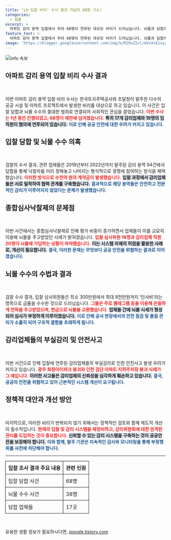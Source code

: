 ```yaml
---
title: ‘LH 입찰 비리’ 수사 결과 가담자 68명 기소!
categories:
  - 법률
excerpt: >
  아파트 감리 용역 입찰에서 무려 68명이 연루된 대규모 비리가 드러났습니다. 뇌물과 담합이 얽힌 이번 사건은 정작 현장 안전을 위협하며, 검찰은 심사위원과 감리업체 관계자 다수에 대해 구속 조치를 취했습니다. 클릭해 이 충격적인 사건의 전말을 확인해보세요!
feature_text: >
  아파트 감리 용역 입찰에서 무려 68명이 연루된 대규모 비리가 드러났습니다. 뇌물과 담합이 얽힌 이번 사건은 정작 현장 안전을 위협하며, 검찰은 심사위원과 감리업체 관계자 다수에 대해 구속 조치를 취했습니다. 클릭해 이 충격적인 사건의 전말을 확인해보세요!
image: 'https://blogger.googleusercontent.com/img/b/R29vZ2xl/AVvXsEixyZcFfHzMRdzZMjFBmAUKJYCLCGyLL1o632UiGVXcaFdKo_bkvkuCioo0uUKlGfBVcT3P84aROyZIXSBEx3Aw5nCQ3pTgDom1WDC4m8eifvWiAmWEEVb4x6G_l8C0QH225ldMjyaFvpxGEBGNO37VmDTDMHGhJPq73UglMfDca1-0aw/s1600/blogspot.png'
---
```


<p><img src="https://blogger.googleusercontent.com/img/b/R29vZ2xl/AVvXsEixyZcFfHzMRdzZMjFBmAUKJYCLCGyLL1o632UiGVXcaFdKo_bkvkuCioo0uUKlGfBVcT3P84aROyZIXSBEx3Aw5nCQ3pTgDom1WDC4m8eifvWiAmWEEVb4x6G_l8C0QH225ldMjyaFvpxGEBGNO37VmDTDMHGhJPq73UglMfDca1-0aw/s1600/blogspot.png" alt="info 속보" /></p>

<h2 data-ke-size="size26">아파트 감리 용역 입찰 비리 수사 결과</h2>

<p data-ke-size="size16">&nbsp;</p>

<p>이번 아파트 감리 용역 입찰 비리 수사는 한국토지주택공사와 조달청이 발주한 다수의 공공 시설 및 아파트 프로젝트에서 발생한 비리를 대상으로 하고 있습니다. 이 사건은 입찰 담합과 뇌물 수수의 중대한 범죄로 연결되어 사회적인 관심을 끌었습니다. <b><span style="color: #ee2323;">이번 수사는 1년 동안 진행되었고, 68명이 재판에 넘겨졌습니다.</span></b> <b><span style="background-color: #21538527;">특히 17개 감리업체와 19명의 임직원이 혐의에 연루되어 있습니다.</span></b> <b><span style="color: #1a5490;">이로 인해 공공 안전에 대한 우려가 커지고 있습니다.</span></b> </p>

<h2 data-ke-size="size26">입찰 담합 및 뇌물 수수 의혹</h2>

<p data-ke-size="size16">&nbsp;</p>

<p>검찰의 수사 결과, 관련 업체들은 2019년부터 2022년까지 발주된 감리 용역 94건에서 담합을 통해 낙찰자를 미리 정해놓고 나머지는 형식적으로 경쟁에 참여하는 방식을 채택했습니다. <b><span style="color: #ee2323;">이러한 방식으로 수천억 원의 계약금이 발생했습니다.</span></b> <b><span style="background-color: #21538527;">입찰 과정에서 감리업체들은 서로 밀착하여 협력 관계를 구축했습니다.</span></b> <b><span style="color: #1a5490;">결과적으로 해당 용역들은 안전하고 전문적인 감리가 이루어지지 않았다는 문제가 발생했습니다.</span></b> </p>

<h2 data-ke-size="size26">종합심사낙찰제의 문제점</h2>

<p data-ke-size="size16">&nbsp;</p>

<p>이번 사건에서는 종합심사낙찰제로 인해 평가 비중이 증가하면서 업체들이 이를 교묘히 이용해 뇌물을 주고받았던 사례가 밝혀졌습니다. <b><span style="color: #ee2323;">입찰 심사위원 18명과 감리업체 직원 20명이 뇌물에 가담하는 상황이 파악됐습니다.</span></b> <b><span style="background-color: #21538527;">이는 시스템 자체의 허점을 활용한 사례로, 개선이 필요합니다.</span></b> <b><span style="color: #1a5490;">결국, 이러한 문제는 무엇보다 공공 안전을 위협하는 결과로 이어졌습니다.</span></b> </p>

<h2 data-ke-size="size26">뇌물 수수의 수법과 결과</h2>

<p data-ke-size="size16">&nbsp;</p>

<p>검찰 수사 결과, 입찰 심사위원들은 최소 300만원에서 최대 8천만원까지 ‘인사비’라는 명목으로 금품을 수수한 것으로 드러났습니다. <b><span style="color: #ee2323;">그들은 주로 텔레그램 등을 이용해 은밀하게 연락을 주고받았으며, 현금으로 뇌물을 교환했습니다.</span></b> <b><span style="background-color: #21538527;">업체들 간에 뇌물 시세가 형성되어 심사가 부정하게 이루어졌습니다.</span></b> <b><span style="color: #1a5490;">이로 인해 공사 현장에서의 안전 점검 및 품질 관리가 소홀히 되어 구조적 결함을 초래하게 됩니다.</span></b> </p>

<h2 data-ke-size="size26">감리업체들의 부실감리 및 안전사고</h2>

<p data-ke-size="size16">&nbsp;</p>

<p>이번 사건으로 인해 입찰에 연루된 감리업체들의 부실감리로 인한 안전사고 발생 우려가 커지고 있습니다. <b><span style="color: #ee2323;">광주 화정아이파크 붕괴와 인천 검단 아파트 지하주차장 붕괴 사례가 그 예입니다.</span></b> <b><span style="background-color: #21538527;">이러한 사고들은 감리업체의 신뢰성을 심각하게 훼손하고 있습니다.</span></b> <b><span style="color: #1a5490;">결국, 공공의 안전을 위협하고 있어 근본적인 시스템 개선이 요구됩니다.</span></b> </p>

<h2 data-ke-size="size26">정책적 대안과 개선 방안</h2>

<p data-ke-size="size16">&nbsp;</p>

<p>마지막으로, 이러한 비리가 반복되지 않기 위해서는 정책적인 검토와 함께 제도적 개선이 필수적입니다. <b><span style="color: #ee2323;">현재의 입찰 및 감리 시스템을 재정비하고, 감리위원회에 대한 엄격한 관리를 도입하는 것이 중요합니다.</span></b> <b><span style="background-color: #21538527;">신뢰할 수 있는 감리 시스템을 구축하는 것이 공공안전을 보장해야 합니다.</span></b> <b><span style="color: #1a5490;">이와 함께, 발주 기관은 지속적인 감사와 모니터링을 통해 부정행위를 사전에 차단해야 합니다.</span></b> </p>

<hr>

<table style="width: 100%; border-collapse: collapse;">
  <tr>
    <th style="border: 1px solid #000; padding: 8px;">입찰 조사 결과 주요 내용</th>
    <th style="border: 1px solid #000; padding: 8px;">관련 인원</th>
  </tr>
  <tr>
    <td style="border: 1px solid #000; padding: 8px;">입찰 담합 사건</td>
    <td style="border: 1px solid #000; padding: 8px;">68명</td>
  </tr>
  <tr>
    <td style="border: 1px solid #000; padding: 8px;">뇌물 수수 사건</td>
    <td style="border: 1px solid #000; padding: 8px;">38명</td>
  </tr>
  <tr>
    <td style="border: 1px solid #000; padding: 8px;">담합 업체들</td>
    <td style="border: 1px solid #000; padding: 8px;">17곳</td>
  </tr>
</table>

<p data-ke-size="size16">&nbsp;</p>
유용한 생활 정보가 필요하시다면, <a href="https://qoogle.tistory.com" rel="dofollow">qoogle.tistory.com</a>


